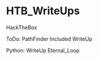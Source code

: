 # HTB_WriteUps
HackTheBox


ToDo: PathFinder
      Included
      WriteUp
      
      
Python: WriteUp   Eternal_Loop
      
